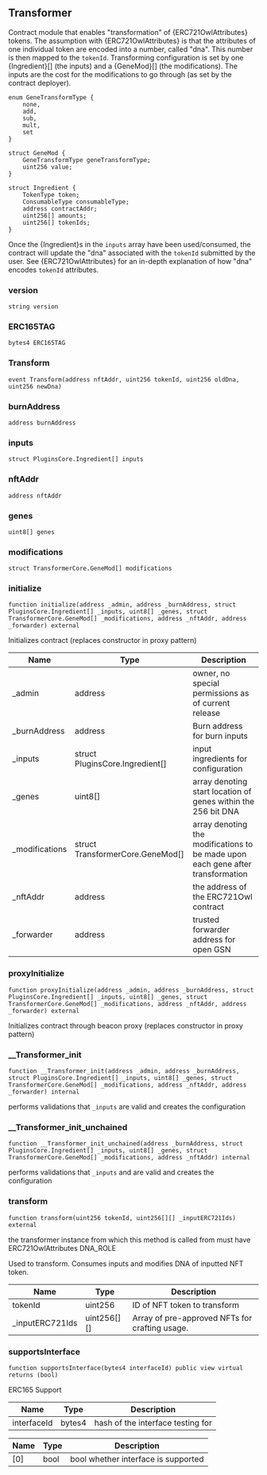 ## Transformer

Contract module that enables "transformation" of {ERC721OwlAttributes}
tokens. The assumption with {ERC721OwlAttributes} is that the attributes of
one individual token are encoded into a number, called "dna". This number is
then mapped to the `tokenId`. Transforming configuration is set by one
{Ingredient}[] (the inputs) and a {GeneMod}[] (the modifications). The inputs
are the cost for the modifications to go through (as set by the contract
deployer).

```
enum GeneTransformType {
    none,
    add,
    sub,
    mult,
    set
}

struct GeneMod {
    GeneTransformType geneTransformType;
    uint256 value;
}

struct Ingredient {
    TokenType token;
    ConsumableType consumableType;
    address contractAddr;
    uint256[] amounts;
    uint256[] tokenIds;
}
```

Once the {Ingredient}s in the `inputs` array have been used/consumed, the
contract will update the "dna" associated with the `tokenId` submitted by the
user. See {ERC721OwlAttributes} for an in-depth explanation of how "dna"
encodes `tokenId` attributes.

### version

```solidity
string version
```

### ERC165TAG

```solidity
bytes4 ERC165TAG
```

### Transform

```solidity
event Transform(address nftAddr, uint256 tokenId, uint256 oldDna, uint256 newDna)
```

### burnAddress

```solidity
address burnAddress
```

### inputs

```solidity
struct PluginsCore.Ingredient[] inputs
```

### nftAddr

```solidity
address nftAddr
```

### genes

```solidity
uint8[] genes
```

### modifications

```solidity
struct TransformerCore.GeneMod[] modifications
```

### initialize

```solidity
function initialize(address _admin, address _burnAddress, struct PluginsCore.Ingredient[] _inputs, uint8[] _genes, struct TransformerCore.GeneMod[] _modifications, address _nftAddr, address _forwarder) external
```

Initializes contract (replaces constructor in proxy pattern)

| Name | Type | Description |
| ---- | ---- | ----------- |
| _admin | address | owner, no special permissions as of current release |
| _burnAddress | address | Burn address for burn inputs |
| _inputs | struct PluginsCore.Ingredient[] | input ingredients for configuration |
| _genes | uint8[] | array denoting start location of genes within the 256 bit DNA |
| _modifications | struct TransformerCore.GeneMod[] | array denoting the modifications to be made upon each gene after transformation |
| _nftAddr | address | the address of the ERC721Owl contract |
| _forwarder | address | trusted forwarder address for open GSN |

### proxyInitialize

```solidity
function proxyInitialize(address _admin, address _burnAddress, struct PluginsCore.Ingredient[] _inputs, uint8[] _genes, struct TransformerCore.GeneMod[] _modifications, address _nftAddr, address _forwarder) external
```

Initializes contract through beacon proxy (replaces constructor in
proxy pattern)

### __Transformer_init

```solidity
function __Transformer_init(address _admin, address _burnAddress, struct PluginsCore.Ingredient[] _inputs, uint8[] _genes, struct TransformerCore.GeneMod[] _modifications, address _nftAddr, address _forwarder) internal
```

performs validations that `_inputs` are valid and
creates the configuration

### __Transformer_init_unchained

```solidity
function __Transformer_init_unchained(address _burnAddress, struct PluginsCore.Ingredient[] _inputs, uint8[] _genes, struct TransformerCore.GeneMod[] _modifications, address _nftAddr) internal
```

performs validations that `_inputs` and are valid and
creates the configuration

### transform

```solidity
function transform(uint256 tokenId, uint256[][] _inputERC721Ids) external
```

the transformer instance from which this method is called from
must have ERC721OwlAttributes DNA_ROLE

Used to transform. Consumes inputs and modifies DNA of inputted NFT
token.

| Name | Type | Description |
| ---- | ---- | ----------- |
| tokenId | uint256 | ID of NFT token to transform |
| _inputERC721Ids | uint256[][] | Array of pre-approved NFTs for crafting usage. |

### supportsInterface

```solidity
function supportsInterface(bytes4 interfaceId) public view virtual returns (bool)
```

ERC165 Support

| Name | Type | Description |
| ---- | ---- | ----------- |
| interfaceId | bytes4 | hash of the interface testing for |

| Name | Type | Description |
| ---- | ---- | ----------- |
| [0] | bool | bool whether interface is supported |

